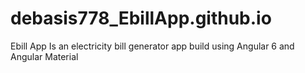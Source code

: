 # debasis778_EbillApp.github.io
Ebill App Is an electricity bill generator app build using Angular 6 and Angular Material
